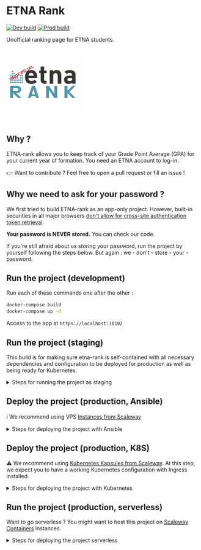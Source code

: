 # ETNA Rank

[![Dev build](https://github.com/flavienbwk/etna-rank/actions/workflows/build-dev.yaml/badge.svg)](https://github.com/flavienbwk/etna-rank/actions/workflows/build-dev.yaml)
[![Prod build](https://github.com/flavienbwk/etna-rank/actions/workflows/build-prod.yaml/badge.svg)](https://github.com/flavienbwk/etna-rank/actions/workflows/build-prod.yaml)

Unofficial ranking page for ETNA students.

![ETNA Rank logo](./app/app/public/logo192.png)

## Why ?

ETNA-rank allows you to keep track of your Grade Point Average (GPA) for your current year of formation. You need an ETNA account to log-in.

:point_right: Want to contribute ? Feel free to open a pull request or fill an issue !

## Why we need to ask for your password ?

We first tried to build ETNA-rank as an app-only project. However, built-in securities in all major browsers [don't allow for cross-site authentication token retrieval](https://cheatsheetseries.owasp.org/cheatsheets/Cross-Site_Request_Forgery_Prevention_Cheat_Sheet.html).

**Your password is NEVER stored.** You can check our code.

If you're still afraid about us storing your password, run the project by yourself following the steps below. But again : we - don't - store - your - password.

## Run the project (development)

Run each of these commands one after the other :

```bash
docker-compose build
docker-compose up -d
```

Access to the app at `https://localhost:10102`

## Run the project (staging)

This build is for making sure etna-rank is self-contained with all necessary dependencies and configuration to be deployed for production as well as being ready for Kubernetes.

<details>
<summary>Steps for running the project as staging</summary>
<br>

Run each of these commands one after the other :

```bash
# Setting up certificates
mkdir ./certs
chmod 700 ./certs
openssl req -x509 -nodes -days 365 -newkey rsa:2048 -keyout ./certs/app.key -out ./certs/app.crt
openssl dhparam -out ./certs/dhparam.pem 2048

# Running web platform
docker-compose -f prod.docker-compose.yml build
docker-compose -f prod.docker-compose.yml up -d
```

Access to the app at `https://localhost:10102`

</details>

## Deploy the project (production, Ansible)

:information_source: We recommend using VPS [Instances from Scaleway](https://www.scaleway.com/fr/instances-virtuelles/)

<details>
<summary>Steps for deploying the project with Ansible</summary>
<br>

At this step, we expect you to have :

- Ansible [installed](https://docs.ansible.com/ansible/latest/installation_guide/intro_installation.html) on your machine
- A configured SSH access with your VPS

The following role was tested with _Ubuntu 22.04_ only.

```bash
# CHANGE remote_host AND ansible_user WITH YOURS
ansible-playbook -i ./ansible/inventory.ini ./ansible/deployment.yml --extra-vars "ansible_user=root remote_host=51.15.136.115"
```

</details>

## Deploy the project (production, K8S)

:warning: We recommend using [Kubernetes Kapsules from Scaleway](https://scaleway.com). At this step, we expect you to have a working Kubernetes configuration with Ingress installed.

<details>
<summary>Steps for deploying the project with Kubernetes</summary>
<br>

1. Create namespace

    ```bash
    kubectl create ns etna-rank
    ```

2. Update ingress endpoint

    In [`./k8s/ingress.yaml`](./k8s/ingress.yaml), edit the `964c196d-dee5-41e2-b8ae-a11acfbdd425.nodes.k8s.fr-par.scw.cloud` prefix accordingly to your Scaleway configuration.

3. Tagging and pushing images (ETNA-rank development team only)

    First, you need a [container Registry](https://console.scaleway.com/registry) to then tag your images. Here is an example :

    ```bash
    # Nginx container
    docker build ./nginx -f ./nginx/k8s.Dockerfile -t ghcr.io/flavienbwk/etna-rank/nginx:latest
    docker push ghcr.io/flavienbwk/etna-rank/nginx:latest

    # App container
    docker build ./app -f ./app/prod.Dockerfile -t ghcr.io/flavienbwk/etna-rank/app:latest
    docker push ghcr.io/flavienbwk/etna-rank/app:latest

    # API container
    docker build ./api -f ./api/prod.Dockerfile -t ghcr.io/flavienbwk/etna-rank/api:latest
    docker push ghcr.io/flavienbwk/etna-rank/api:latest
    ```

4. Run etna-rank (app & API)

    ```bash
    kubectl apply -f ./k8s
    ```

</details>

## Run the project (production, serverless)

Want to go serverless ? You might want to host this project on [Scaleway Containers](https://www.scaleway.com/fr/serverless-containers/) instances.

<details>
<summary>Steps for deploying the project serverless</summary>
<br>

We first need to deploy our API so our app can know what the API endpoint is.

1. Get your Container Registry endpoint

    ```bash
    export SCW_REGISTRY=rg.fr-par.scw.cloud/funcscwetnarankpduzntz8
    ```

2. Build and ship the API

    In this step we're going to :

    - Build the API image
    - Tag and push it to your provided Scaleway's Containers Registry
    - **Retrieve API's URI** (i.e: `https://etnarankpddqzdf6-api.functions.fnc.fr-par.scw.cloud`)

    ```bash
    _IMAGE_API=$SCW_REGISTRY/api
    _TAG_API=latest
    TAG=$_TAG_API IMAGE_API=$_IMAGE_API docker-compose -f prod.docker-compose.yml build api
    docker push "$_IMAGE_API:$_TAG_API"
    ```

    Deploy your container with [appropriate env variables](./prod.docker-compose.yml#L28).

3. Defining API endpoint

    Create your `.env` file :

    ```bash
    cp .env.example .env
    ```

    In `.env`, edit the `API_ENDPOINT` value with the container endpoint provided to you in the _Container Settings_ tab of your **API** container.

4. Build and ship the app

    In this step we're going to :

    - Build the app image with API endpoint
    - Tag and push it to your provided Scaleway's Containers Registry

    ```bash
    _IMAGE_APP=$SCW_REGISTRY/app
    _IMAGE_TAG=latest
    TAG=$_IMAGE_TAG IMAGE_APP=$_IMAGE_APP docker-compose -f prod.docker-compose.yml build app
    docker push "$_IMAGE_APP:$_IMAGE_TAG"
    ```

    Deploy your app container.

</details>

